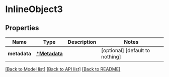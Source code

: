# InlineObject3


## Properties
Name | Type | Description | Notes
------------ | ------------- | ------------- | -------------
**metadata** | [***Metadata**](Metadata.md) |  | [optional] [default to nothing]


[[Back to Model list]](../README.md#models) [[Back to API list]](../README.md#api-endpoints) [[Back to README]](../README.md)


